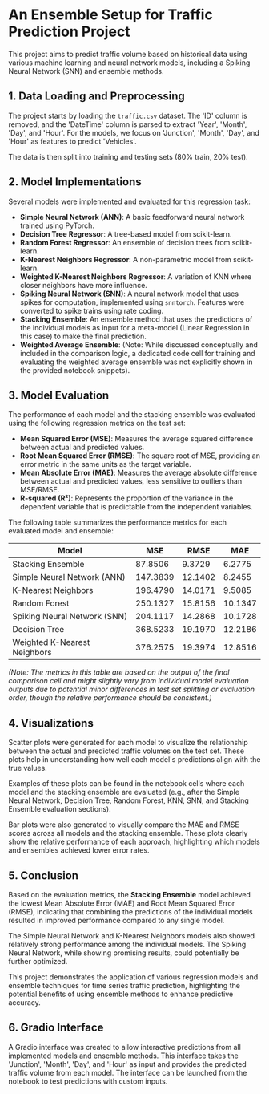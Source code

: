 # An Ensemble Setup for Traffic Prediction Project

This project aims to predict traffic volume based on historical data using various machine learning and neural network models, including a Spiking Neural Network (SNN) and ensemble methods.

## 1. Data Loading and Preprocessing

The project starts by loading the `traffic.csv` dataset. The 'ID' column is removed, and the 'DateTime' column is parsed to extract 'Year', 'Month', 'Day', and 'Hour'. For the models, we focus on 'Junction', 'Month', 'Day', and 'Hour' as features to predict 'Vehicles'.

The data is then split into training and testing sets (80% train, 20% test).

## 2. Model Implementations

Several models were implemented and evaluated for this regression task:

-   **Simple Neural Network (ANN)**: A basic feedforward neural network trained using PyTorch.
-   **Decision Tree Regressor**: A tree-based model from scikit-learn.
-   **Random Forest Regressor**: An ensemble of decision trees from scikit-learn.
-   **K-Nearest Neighbors Regressor**: A non-parametric model from scikit-learn.
-   **Weighted K-Nearest Neighbors Regressor**: A variation of KNN where closer neighbors have more influence.
-   **Spiking Neural Network (SNN)**: A neural network model that uses spikes for computation, implemented using `snntorch`. Features were converted to spike trains using rate coding.
-   **Stacking Ensemble**: An ensemble method that uses the predictions of the individual models as input for a meta-model (Linear Regression in this case) to make the final prediction.
-   **Weighted Average Ensemble**: (Note: While discussed conceptually and included in the comparison logic, a dedicated code cell for training and evaluating the weighted average ensemble was not explicitly shown in the provided notebook snippets).

## 3. Model Evaluation

The performance of each model and the stacking ensemble was evaluated using the following regression metrics on the test set:

-   **Mean Squared Error (MSE)**: Measures the average squared difference between actual and predicted values.
-   **Root Mean Squared Error (RMSE)**: The square root of MSE, providing an error metric in the same units as the target variable.
-   **Mean Absolute Error (MAE)**: Measures the average absolute difference between actual and predicted values, less sensitive to outliers than MSE/RMSE.
-   **R-squared (R²)**: Represents the proportion of the variance in the dependent variable that is predictable from the independent variables.

The following table summarizes the performance metrics for each evaluated model and ensemble:

| Model                        | MSE       | RMSE      | MAE     |
|------------------------------|-----------|-----------|---------|
| Stacking Ensemble            | 87.8506   | 9.3729    | 6.2775  |
| Simple Neural Network (ANN)  | 147.3839  | 12.1402   | 8.2455  |
| K-Nearest Neighbors          | 196.4790  | 14.0171   | 9.5085  |
| Random Forest                | 250.1327  | 15.8156   | 10.1347 |
| Spiking Neural Network (SNN) | 204.1117  | 14.2868   | 10.1728 |
| Decision Tree                | 368.5233  | 19.1970   | 12.2186 |
| Weighted K-Nearest Neighbors | 376.2575  | 19.3974   | 12.8516 |

*(Note: The metrics in this table are based on the output of the final comparison cell and might slightly vary from individual model evaluation outputs due to potential minor differences in test set splitting or evaluation order, though the relative performance should be consistent.)*

## 4. Visualizations

Scatter plots were generated for each model to visualize the relationship between the actual and predicted traffic volumes on the test set. These plots help in understanding how well each model's predictions align with the true values.

Examples of these plots can be found in the notebook cells where each model and the stacking ensemble are evaluated (e.g., after the Simple Neural Network, Decision Tree, Random Forest, KNN, SNN, and Stacking Ensemble evaluation sections).

Bar plots were also generated to visually compare the MAE and RMSE scores across all models and the stacking ensemble. These plots clearly show the relative performance of each approach, highlighting which models and ensembles achieved lower error rates.

## 5. Conclusion

Based on the evaluation metrics, the **Stacking Ensemble** model achieved the lowest Mean Absolute Error (MAE) and Root Mean Squared Error (RMSE), indicating that combining the predictions of the individual models resulted in improved performance compared to any single model.

The Simple Neural Network and K-Nearest Neighbors models also showed relatively strong performance among the individual models. The Spiking Neural Network, while showing promising results, could potentially be further optimized.

This project demonstrates the application of various regression models and ensemble techniques for time series traffic prediction, highlighting the potential benefits of using ensemble methods to enhance predictive accuracy.

## 6. Gradio Interface

A Gradio interface was created to allow interactive predictions from all implemented models and ensemble methods. This interface takes the 'Junction', 'Month', 'Day', and 'Hour' as input and provides the predicted traffic volume from each model. The interface can be launched from the notebook to test predictions with custom inputs.
